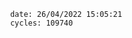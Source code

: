 

                date: 26/04/2022 15:05:21
                cycles: 109740

                         